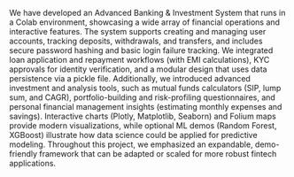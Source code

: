 We have developed an Advanced Banking & Investment System that runs in a Colab environment, showcasing a wide array of financial operations and interactive features. 
The system supports creating and managing user accounts, tracking deposits, withdrawals, and transfers, and includes secure password hashing and basic login failure tracking. 
We integrated loan application and repayment workflows (with EMI calculations), KYC approvals for identity verification, and a modular design that uses data persistence via a pickle file. 
Additionally, we introduced advanced investment and analysis tools, such as mutual funds calculators (SIP, lump sum, and CAGR), portfolio-building and risk-profiling questionnaires, and personal financial management insights (estimating monthly expenses and savings). 
Interactive charts (Plotly, Matplotlib, Seaborn) and Folium maps provide modern visualizations, while optional ML demos (Random Forest, XGBoost) illustrate how data science could be applied for predictive modeling. 
Throughout this project, we emphasized an expandable, demo-friendly framework that can be adapted or scaled for more robust fintech applications.
